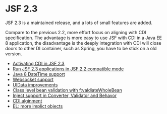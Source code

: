 # JSF 2.3

JSF 2.3 is a maintained release, and a lots of small features are added. 

Compare to the previous 2.2, more effort focus on aligning with CDI specification. The advantage is more easy to use JSF with CDI in a Java EE 8 application, the disadvantage is the deeply integration with CDI will close doors to other DI container, such as Spring, you have to be stick on a old version. 

* [Activating CDI in JSF 2.3](jsf-activation.md)
* [Run JSF 2.3 applications in JSF 2.2 compatible mode](jsf-compatible-mode.md)
* [Java 8 DateTime support](jsf-datetime.md)
* [Websocket support](TODO)
* [UIData improvements](TODO)
* [Class level bean validation with f:valdiateWholeBean](TODO)
* [Inject support in Converter, Validator and Behavor](TODO)
* [CDI alginment](TODO)
* [EL: more implict objects](TODO)